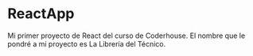 # ReactApp
Mi primer proyecto de React del curso de Coderhouse. El nombre que le pondré a mi proyecto es La Librería del Técnico. 
